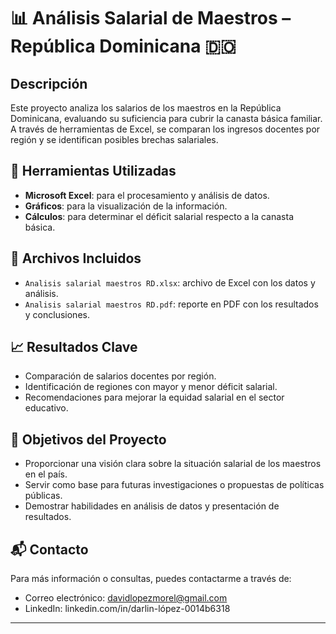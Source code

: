 # 📊 Análisis Salarial de Maestros – República Dominicana 🇩🇴

## Descripción

Este proyecto analiza los salarios de los maestros en la República Dominicana, evaluando su suficiencia para cubrir la canasta básica familiar. A través de herramientas de Excel, se comparan los ingresos docentes por región y se identifican posibles brechas salariales.

## 🔧 Herramientas Utilizadas

- **Microsoft Excel**: para el procesamiento y análisis de datos.
- **Gráficos**: para la visualización de la información.
- **Cálculos**: para determinar el déficit salarial respecto a la canasta básica.

## 📁 Archivos Incluidos

- `Analisis salarial maestros RD.xlsx`: archivo de Excel con los datos y análisis.
- `Analisis salarial maestros RD.pdf`: reporte en PDF con los resultados y conclusiones.

## 📈 Resultados Clave

- Comparación de salarios docentes por región.
- Identificación de regiones con mayor y menor déficit salarial.
- Recomendaciones para mejorar la equidad salarial en el sector educativo.

## 📌 Objetivos del Proyecto

- Proporcionar una visión clara sobre la situación salarial de los maestros en el país.
- Servir como base para futuras investigaciones o propuestas de políticas públicas.
- Demostrar habilidades en análisis de datos y presentación de resultados.

## 📬 Contacto

Para más información o consultas, puedes contactarme a través de:

- Correo electrónico: davidlopezmorel@gmail.com
- LinkedIn: linkedin.com/in/darlin-lópez-0014b6318

---


 
